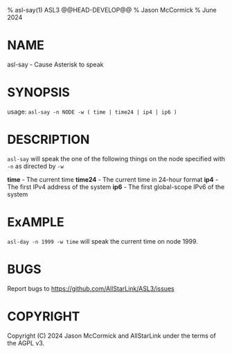 % asl-say(1) ASL3 @@HEAD-DEVELOP@@
% Jason McCormick
% June 2024

# NAME
asl-say - Cause Asterisk to speak

# SYNOPSIS
usage: `asl-say -n NODE -w ( time | time24 | ip4 | ip6 )`

# DESCRIPTION
`asl-say` will speak the one of the following things
on the node specified with `-n` as directed by `-w`

**time** - The current time
**time24** - The current time in 24-hour format
**ip4** - The first IPv4 address of the system
**ip6** - The first global-scope IPv6 of the system

# ExAMPLE
`asl-day -n 1999 -w time` will speak the current time
on node 1999.

# BUGS
Report bugs to https://github.com/AllStarLink/ASL3/issues

# COPYRIGHT
Copyright (C) 2024 Jason McCormick and AllStarLink
under the terms of the AGPL v3.
